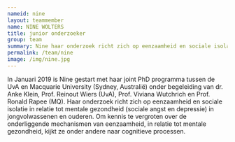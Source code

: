 ```yaml
---
nameid: nine
layout: teammember
name: NINE WOLTERS
title: junior onderzoeker
group: team
summary: Nine haar onderzoek richt zich op eenzaamheid en sociale isolatie in relatie tot mentale gezondheid (sociale angst en depressie) in jongvolwassenen en ouderen. 
permalink: /team/nine
image: /img/nine.jpg
---
```


In Januari 2019 is Nine gestart met haar joint PhD programma tussen de UvA en Macquarie University (Sydney, Australië) onder begeleiding van dr. Anke Klein, Prof. Reinout Wiers (UvA), Prof. Viviana Wutchrich en Prof. Ronald Rapee (MQ). Haar onderzoek richt zich op eenzaamheid en sociale isolatie in relatie tot mentale gezondheid (sociale angst en depressie) in jongvolwassenen en ouderen. Om kennis te vergroten over de onderliggende mechanismen van eenzaamheid, in relatie tot mentale gezondheid, kijkt ze onder andere naar cognitieve processen.
